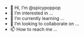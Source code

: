 - 👋 Hi, I’m @spicypoppop
- 👀 I’m interested in ...
- 🌱 I’m currently learning ...
- 💞️ I’m looking to collaborate on ...
- 📫 How to reach me ...

<!---
spicypoppop/spicypoppop is a ✨ special ✨ repository because its `README.md` (this file) appears on your GitHub profile.
You can click the Preview link to take a look at your changes.
--->
